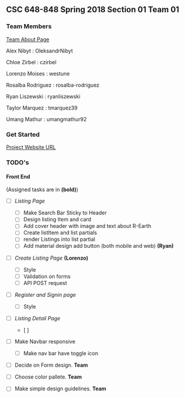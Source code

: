 ## CSC 648-848 Spring 2018 Section 01 Team 01


### Team Members

[Team About Page](http://csc648team01.herokuapp.com/about)

Alex Nibyt : OleksandrNibyt

Chloe Zirbel : czirbel

Lorenzo Moises : westune

Rosalba Rodriguez : rosalba-rodriguez 

Ryan Liszewski : ryanliszewski

Taylor Marquez : tmarquez39

Umang Mathur : umangmathur92

### Get Started

[Project Website URL](http://csc648team01.herokuapp.com/)

### TODO's

#### Front End 
(Assigned tasks are in __(bold)__)

- [ ] *Listing Page*
	- 	[ ] Make Search Bar Sticky to Header 
	-  [ ] Design listing Item and card 
	-  [ ] Add cover header with image and text about R-Earth 
	-  [ ] Create listItem and list partials
	-  [ ] render Listings into list partial 
	-  [ ] Add material design add button (both mobile and web) __(Ryan)__
- [ ] *Create Listing Page* __(Lorenzo)__ 
	- 	[ ] Style 
	-  [ ] Validation on forms 
	-  [ ] API POST request
- [ ]  *Register and Signin page*
	- [ ] Style 	
- [ ] *Listing Detail Page*
	- [ ] 	
- [ ] Make Navbar responsive
	- [ ] Make nav bar have toggle icon 
- [ ]	Decide on Form design. __Team__
- [ ] Choose color pallete. __Team__
- [ ] Make simple design guidelines. __Team__




